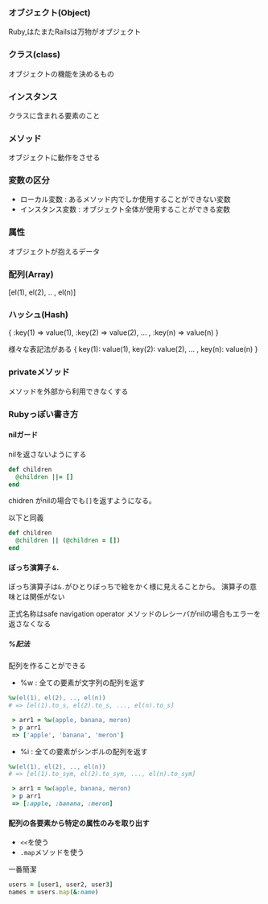 ### オブジェクト(Object)
Ruby,はたまたRailsは万物がオブジェクト

### クラス(class)
オブジェクトの機能を決めるもの

### インスタンス
クラスに含まれる要素のこと

### メソッド
オブジェクトに動作をさせる

### 変数の区分
 - ローカル変数 : あるメソッド内でしか使用することができない変数
 - インスタンス変数 : オブジェクト全体が使用することができる変数
 
### 属性
オブジェクトが抱えるデータ

### 配列(Array)
[el(1), el(2), .. , el(n)]

### ハッシュ(Hash)
{ :key(1) => value(1), :key(2) => value(2), ... , :key(n) => value(n) }

様々な表記法がある
{ key(1): value(1), key(2): value(2), ... , key(n): value(n) }

### privateメソッド
メソッドを外部から利用できなくする

### Rubyっぽい書き方
#### nilガード
nilを返さないようにする
``` ruby
def children
  @children ||= []
end
```

chidren がnilの場合でも```[]```を返すようになる。

以下と同義
``` ruby
def children
  @children || (@children = [])
end
```

#### ぼっち演算子 ```&.```
ぼっち演算子は```&.```がひとりぼっちで絵をかく様に見えることから。
演算子の意味とは関係がない

正式名称はsafe navigation operator
メソッドのレシーバがnilの場合もエラーを返さなくなる

##### %記法
配列を作ることができる

 - %w : 全ての要素が文字列の配列を返す
``` ruby
%w(el(1), el(2), .., el(n))
# => [el(1).to_s, el(2).to_s, ..., el(n).to_s]
```

``` ruby
 > arr1 = %w(apple, banana, meron)
 > p arr1
 => ['apple', 'banana', 'meron']
 ```
 
  - %i : 全ての要素がシンボルの配列を返す
 
 ``` ruby
%w(el(1), el(2), .., el(n))
# => [el(1).to_sym, el(2).to_sym, ..., el(n).to_sym]
```

``` ruby
 > arr1 = %w(apple, banana, meron)
 > p arr1
 => [:apple, :banana, :meron]
 ```

#### 配列の各要素から特定の属性のみを取り出す
 - ```<<```を使う 
 - ```.map```メソッドを使う
 
 一番簡潔
 ``` ruby
 users = [user1, user2, user3]
 names = users.map(&:name)
 ```
 
